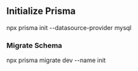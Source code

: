 ## Initialize Prisma

npx prisma init --datasource-provider mysql

### Migrate Schema

npx prisma migrate dev --name init
